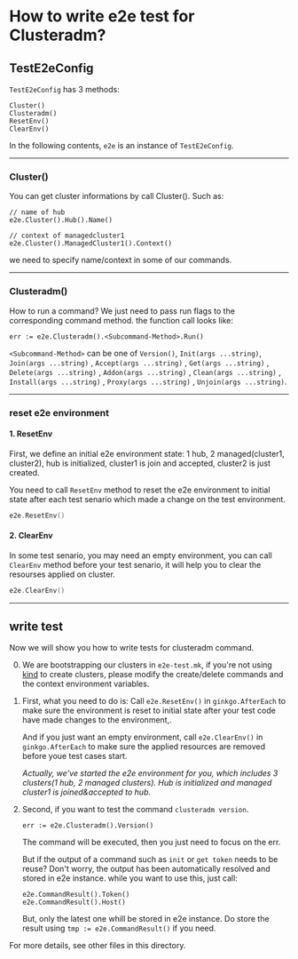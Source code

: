 [comment]: # ( Copyright Contributors to the Open Cluster Management project )
# How to write e2e test for Clusteradm?

## TestE2eConfig
`TestE2eConfig` has 3 methods: 

```
Cluster()
Clusteradm() 
ResetEnv()
ClearEnv()
```

In the following contents, `e2e` is an instance of `TestE2eConfig`.

---
### Cluster()
You can get cluster informations by call Cluster(). Such as:
```
// name of hub
e2e.Cluster().Hub().Name()

// context of managedcluster1
e2e.Cluster().ManagedCluster1().Context()
``` 

we need to specify name/context in some of our commands.

---
### Clusteradm() 

How to run a command?
We just need to pass run flags to the corresponding command method.
the function call looks like:
```
err := e2e.Clusteradm().<Subcommand-Method>.Run()
```

`<Subcommand-Method>` can be one of  `Version()`, 
`Init(args ...string)`,
`Join(args ...string)` ,
`Accept(args ...string)` ,
`Get(args ...string)` ,
`Delete(args ...string)` ,
`Addon(args ...string)` ,
`Clean(args ...string)` ,
`Install(args ...string)` ,
`Proxy(args ...string)` ,
`Unjoin(args ...string)`.

---
### reset e2e environment

#### 1. ResetEnv
First, we define an initial e2e environment state: 1 hub, 2 managed(cluster1, cluster2), hub is initialized, cluster1 is join and accepted, cluster2 is just created.

You need to call `ResetEnv` method to reset the e2e environment to initial state after each test senario which made a change on the test environment.
```go
e2e.ResetEnv()
```

#### 2. ClearEnv
In some test senario, you may need an empty environment, you can call `ClearEnv` method before your test senario, it will help you to clear the resourses applied on cluster.
```go
e2e.ClearEnv()
``` 

---


## write test

Now we will show you how to write tests for clusteradm command.

0.  We are bootstrapping our clusters in `e2e-test.mk`, if you're not using [kind](https://kind.sigs.k8s.io/docs/user/quick-start/) to create clusters, please modify the create/delete commands and the context environment variables.

1.  First, what you need to do is: Call `e2e.ResetEnv()` in `ginkgo.AfterEach` to make sure the environment is reset to initial state after your test code have made changes to the environment,.

    And if you just want an empty environment, call `e2e.ClearEnv()` in  `ginkgo.AfterEach` to make sure the applied resources are removed before youe test cases start.


    *Actually, we've started the e2e environment for you, which includes 3 clusters(1 hub, 2 managed clusters). Hub is initialized and managed cluster1 is joined&accepted to hub.*



2.  Second, if you want to test the command `clusteradm version`. 
    ```
    err := e2e.Clusteradm().Version()
    ```
    The command will be executed, then you just need to focus on the err. 

    But if the output of a command such as `init` or `get token` needs to be reuse? 
    Don't worry, the output has been automatically resolved and stored in e2e instance. while you want to use this, just call:
    ```
    e2e.CommandResult().Token()
    e2e.CommandResult().Host()
    ```

    But, only the latest one whill be stored in e2e instance. Do store the result using `tmp := e2e.CommandResult()` if you need.

For more details, see other files in this directory.
